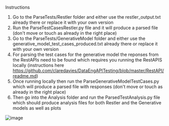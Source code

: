 Instructions
1) Go to the ParseTests/Restler folder and either use the restler_output.txt already there or replace it with your own version
2) Run the ParseTestCasesRestler.py file and it will produce a parsed file (don't move or touch as already in the right place)
3) Go to the ParseTests/GenerativeModel folder and either use the generative_model_test_cases_produced.txt already there or replace it with your own version
4) For parsing the test cases for the generative model the reponses from the RestAPIs need to be found which requires you running the RestAPIS locally 
   (instructions here https://github.com/claredavies/DataEngAPITesting/blob/master/RestAPI/readme.md)
5) Once running locally then run the ParseGenerativeModelTestCases.py which will produce a parsed file with responses (don't move or touch as already in the right place)
6) Then go into the Analysis folder and run the ParsedTestAnalysis.py file which should produce analysis files for both Restler and the Generative models as well as plots

![image](https://user-images.githubusercontent.com/91204973/144859084-8c475aed-46dd-46fc-b756-d3b019af2192.png)

